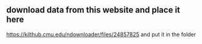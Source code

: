 ## download data from this website and place it here 
https://kilthub.cmu.edu/ndownloader/files/24857825
and put it in the folder
